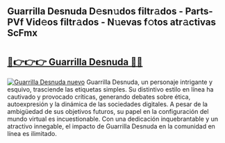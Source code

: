 ## Guarrilla Desnuda D𝚎sn𝚞dos filtr𝚊dos - Parts-PVf Vid𝚎os filtr𝚊dos - N𝚞evas f𝚘tos atr𝚊ctivas ScFmx

# <h2><a href="http://mb2wzl2.tromn.icu/?c=Guarrilla+Desnuda">🔗👉👉👉 Guarrilla Desnuda 🔗🔗</a></h2>

[![Guarrilla Desnuda nuevo](https://i.imgur.com/pEAQMta.gif)](http://mb2wzl2.tromn.icu/?c=Guarrilla+Desnuda)
Guarrilla Desnuda, un personaje intrigante y esquivo, trasciende las etiquetas simples. Su distintivo estilo en línea ha cautivado y provocado críticas, generando debates sobre ética, autoexpresión y la dinámica de las sociedades digitales. A pesar de la ambigüedad de sus objetivos futuros, su papel en la configuración del mundo virtual es incuestionable. Con una dedicación inquebrantable y un atractivo innegable, el impacto de Guarrilla Desnuda en la comunidad en línea es ilimitado.
